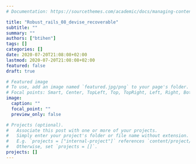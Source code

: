 ```yaml
---
# Documentation: https://sourcethemes.com/academic/docs/managing-content/

title: "Robust_rails_08_devise_recoverable"
subtitle: ""
summary: ""
authors: ["btihen"]
tags: []
categories: []
date: 2020-07-20T21:08:08+02:00
lastmod: 2020-07-20T21:08:08+02:00
featured: false
draft: true

# Featured image
# To use, add an image named `featured.jpg/png` to your page's folder.
# Focal points: Smart, Center, TopLeft, Top, TopRight, Left, Right, BottomLeft, Bottom, BottomRight.
image:
  caption: ""
  focal_point: ""
  preview_only: false

# Projects (optional).
#   Associate this post with one or more of your projects.
#   Simply enter your project's folder or file name without extension.
#   E.g. `projects = ["internal-project"]` references `content/project/deep-learning/index.md`.
#   Otherwise, set `projects = []`.
projects: []
---
```

